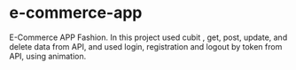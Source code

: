 # e-commerce-app
E-Commerce APP Fashion. In this project used cubit , get, post, update, and delete data from API, and used login, registration and logout by token from API, using animation.

